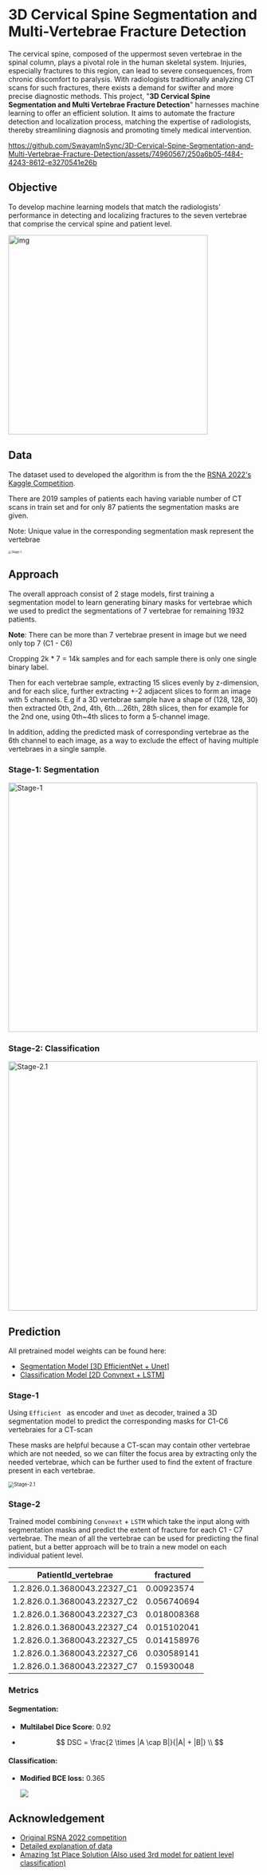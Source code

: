 # 3D Cervical Spine Segmentation and Multi-Vertebrae Fracture Detection

The cervical spine, composed of the uppermost seven vertebrae in the spinal column, plays a pivotal role in the human skeletal system. Injuries, especially fractures to this region, can lead to severe consequences, from chronic discomfort to paralysis. With radiologists traditionally analyzing CT scans for such fractures, there exists a demand for swifter and more precise diagnostic methods. This project, "**3D Cervical Spine Segmentation and Multi Vertebrae Fracture Detection**" harnesses machine learning to offer an efficient solution. It aims to automate the fracture detection and localization process, matching the expertise of radiologists, thereby streamlining diagnosis and promoting timely medical intervention.

https://github.com/SwayamInSync/3D-Cervical-Spine-Segmentation-and-Multi-Vertebrae-Fracture-Detection/assets/74960567/250a6b05-f484-4243-8612-e3270541e26b


## Objective

To develop machine learning models that match the radiologists' performance in detecting and localizing fractures to the seven vertebrae that comprise the cervical spine and patient level.

<img src="https://www.googleapis.com/download/storage/v1/b/kaggle-forum-message-attachments/o/inbox%2F1794509%2F2bccacfc06bc3537a15b5911d348e056%2FGray_111_-_Vertebral_column-coloured.png?generation=1659152307732067&alt=media" alt="img" height="400px" />

## Data

The dataset used to developed the algorithm is from the the [RSNA 2022's Kaggle Competition](https://www.kaggle.com/competitions/rsna-2022-cervical-spine-fracture-detection/data).

There are 2019 samples of patients each having variable number of CT scans in train set and for only 87 patients the segmentation masks are given. 

Note: Unique value in the corresponding segmentation mask represent the vertebrae

<img src="./assets/image-mask-viz.png" alt="Stage-1" style="zoom:40%;" />

## Approach

The overall approach consist of 2 stage models, first training a segmentation model to learn generating binary masks for vertebrae which we used to predict the segmentations of 7 vertebrae  for remaining 1932 patients.

**Note**: There can be more than 7 vertebrae present in image but we need only top 7 (C1 - C6)

Cropping 2k * 7 = 14k samples and for each sample there is only one single binary label.

Then for each vertebrae sample, extracting 15 slices evenly by z-dimension, and for each slice, further extracting +-2 adjacent slices to form an image with 5 channels. E.g if a 3D vertebrae sample have a shape of (128, 128, 30) then extracted 0th, 2nd, 4th, 6th….26th, 28th slices, then for example for the 2nd one, using 0th~4th slices to form a 5-channel image.

In addition, adding the predicted mask of corresponding vertebrae as the 6th channel to each image, as a way to exclude the effect of having multiple vertebraes in a single sample.

### Stage-1: Segmentation

<img src="./assets/Stage-1.jpg" alt="Stage-1" width="500px" />

### Stage-2: Classification

<img src="./assets/Stage-2.1.jpeg" alt="Stage-2.1" width="500px" />

## Prediction

All pretrained model weights can be found here:

- [Segmentation Model [3D EfficientNet + Unet]](https://drive.google.com/file/d/1iNPHfXAeC66W2W30OS2LrjCjvDgmason/view?usp=sharing)
- [Classification Model [2D Convnext + LSTM]](https://drive.google.com/file/d/1G_jJocF5nVF5hIw8FwHeyd4hpvIkgqVO/view?usp=sharing)

### Stage-1

Using `Efficient ` as encoder and `Unet` as decoder, trained a 3D segmentation model to predict the corresponding masks for C1-C6 vertebraies for a  CT-scan

These masks are helpful because a CT-scan may contain other vertebrae which are not needed, so we can filter the focus area by extracting only the needed vertebrae, which can be further used to find the extent of fracture present in each vertebrae.

<img src="./assets/segmentation_op.png" alt="Stage-2.1" style="zoom:70%;" />

### Stage-2

Trained model combining `Convnext` + `LSTM` which take the input along with segmentation masks and predict the extent of fracture for each C1 - C7 vertebrae. The mean of all the vertebrae can be used for predicting the final patient, but a better approach will be to train a new model on each individual patient level.

| PatientId_vertebrae          | fractured   |
| ---------------------------- | ----------- |
| 1.2.826.0.1.3680043.22327_C1 | 0.00923574  |
| 1.2.826.0.1.3680043.22327_C2 | 0.056740694 |
| 1.2.826.0.1.3680043.22327_C3 | 0.018008368 |
| 1.2.826.0.1.3680043.22327_C4 | 0.015102041 |
| 1.2.826.0.1.3680043.22327_C5 | 0.014158976 |
| 1.2.826.0.1.3680043.22327_C6 | 0.030589141 |
| 1.2.826.0.1.3680043.22327_C7 | 0.15930048  |

### Metrics

#### Segmentation:

- **Multilabel Dice Score**: 0.92

- $$
  DSC = \frac{2 \times |A \cap B|}{|A| + |B|} \\
  $$

#### Classification:

- **Modified BCE loss:** 0.365

 	<img src="./assets/CodeCogsEqn.jpeg">

  



## **Acknowledgement**

- [Original RSNA 2022 competition](https://www.kaggle.com/competitions/rsna-2022-cervical-spine-fracture-detection/overview)
- [Detailed explanation of data](https://www.kaggle.com/competitions/rsna-2022-cervical-spine-fracture-detection/discussion/340612)
- [Amazing 1st Place Solution (Also used 3rd model for patient level classification)](https://www.kaggle.com/c/rsna-2022-cervical-spine-fracture-detection/discussion/362787)
